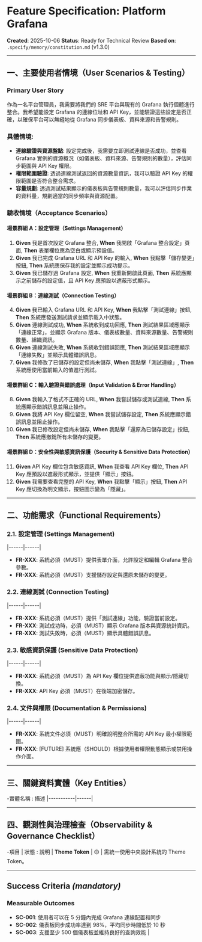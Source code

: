 # Feature Specification: Platform Grafana

**Created**: 2025-10-06
**Status**: Ready for Technical Review
**Based on**: `.specify/memory/constitution.md` (v1.3.0)

---

## 一、主要使用者情境（User Scenarios & Testing）

### Primary User Story
作為一名平台管理員，我需要將我們的 SRE 平台與現有的 Grafana 執行個體進行整合。我希望能設定 Grafana 的連線位址和 API Key，並能驗證這些設定是否正確，以確保平台可以無縫地從 Grafana 同步儀表板、資料來源和告警規則。

### 具體情境:
- **連線驗證與資源盤點**: 設定完成後，我需要立即測試連線是否成功，並查看 Grafana 實例的資源概況（如儀表板、資料來源、告警規則的數量），評估同步範圍與 API Key 權限。
- **權限範圍驗證**: 透過連線測試返回的資源數量資訊，我可以驗證 API Key 的權限範圍是否符合整合需求。
- **容量規劃**: 透過測試結果顯示的儀表板與告警規則數量，我可以評估同步作業的資料量，規劃適當的同步頻率與資源配置。

### 驗收情境（Acceptance Scenarios）

#### 場景群組 A：設定管理（Settings Management）
1.  **Given** 我是首次設定 Grafana 整合, **When** 我開啟「Grafana 整合設定」頁面, **Then** 表單欄位應為空白或顯示預設值。
2.  **Given** 我已完成 Grafana URL 和 API Key 的輸入, **When** 我點擊「儲存變更」按鈕, **Then** 系統應保存我的設定並顯示成功提示。
3.  **Given** 我已儲存過 Grafana 設定, **When** 我重新開啟此頁面, **Then** 系統應顯示之前儲存的設定值，且 API Key 應預設以遮蔽形式顯示。

#### 場景群組 B：連線測試（Connection Testing）
4.  **Given** 我已輸入 Grafana URL 和 API Key, **When** 我點擊「測試連線」按鈕, **Then** 系統應發送測試請求並顯示載入中狀態。
5.  **Given** 連線測試成功, **When** 系統收到成功回應, **Then** 測試結果區域應顯示「連線正常」，並顯示 Grafana 版本、儀表板數量、資料來源數量、告警規則數量、組織資訊。
6.  **Given** 連線測試失敗, **When** 系統收到錯誤回應, **Then** 測試結果區域應顯示「連線失敗」並顯示具體錯誤訊息。
7.  **Given** 我修改了已儲存的設定但尚未儲存, **When** 我點擊「測試連線」, **Then** 系統應使用當前輸入的值進行測試。

#### 場景群組 C：輸入驗證與錯誤處理（Input Validation & Error Handling）
8.  **Given** 我輸入了格式不正確的 URL, **When** 我嘗試儲存或測試連線, **Then** 系統應顯示錯誤訊息並阻止操作。
9.  **Given** 我將 API Key 欄位留空, **When** 我嘗試儲存設定, **Then** 系統應顯示錯誤訊息並阻止操作。
10. **Given** 我已修改設定但尚未儲存, **When** 我點擊「還原為已儲存設定」按鈕, **Then** 系統應撤銷所有未儲存的變更。

#### 場景群組 D：安全性與敏感資訊保護（Security & Sensitive Data Protection）
11. **Given** API Key 欄位包含敏感資訊, **When** 我查看 API Key 欄位, **Then** API Key 應預設以遮蔽形式顯示，並提供「顯示」按鈕。
12. **Given** 我需要查看完整的 API Key, **When** 我點擊「顯示」按鈕, **Then** API Key 應切換為明文顯示，按鈕圖示變為「隱藏」。

---

## 二、功能需求（Functional Requirements）

### 2.1. 設定管理 (Settings Management)
|------|------|
- **FR-XXX**: 系統必須（MUST）提供表單介面，允許設定和編輯 Grafana 整合參數。
- **FR-XXX**: 系統必須（MUST）支援儲存設定與還原未儲存的變更。

### 2.2. 連線測試 (Connection Testing)
|------|------|
- **FR-XXX**: 系統必須（MUST）提供「測試連線」功能，驗證當前設定。
- **FR-XXX**: 測試成功時，必須（MUST）顯示 Grafana 版本與資源統計資訊。
- **FR-XXX**: 測試失敗時，必須（MUST）顯示具體錯誤訊息。

### 2.3. 敏感資訊保護 (Sensitive Data Protection)
|------|------|
- **FR-XXX**: 系統必須（MUST）為 API Key 欄位提供遮蔽功能與顯示/隱藏切換。
- **FR-XXX**: API Key 必須（MUST）在後端加密儲存。

### 2.4. 文件與權限 (Documentation & Permissions)
|------|------|
- **FR-XXX**: 系統文件必須（MUST）明確說明整合所需的 API Key 最小權限範圍。
- **FR-XXX**: [FUTURE] 系統應（SHOULD）根據使用者權限動態顯示或禁用操作介面。

---

## 三、關鍵資料實體（Key Entities）
-實體名稱 : 描述 
|-----------|------|

---

## 四、觀測性與治理檢查（Observability & Governance Checklist）
-項目 | 狀態 : 說明 
| **Theme Token** | 🟡 | 需統一使用中央設計系統的 Theme Token。

---

## Success Criteria *(mandatory)*

### Measurable Outcomes

- **SC-001**: 使用者可以在 5 分鐘內完成 Grafana 連線配置和同步
- **SC-002**: 儀表板同步成功率達到 98%，平均同步時間低於 10 秒
- **SC-003**: 支援至少 500 個儀表板並維持良好的查詢效能 |
